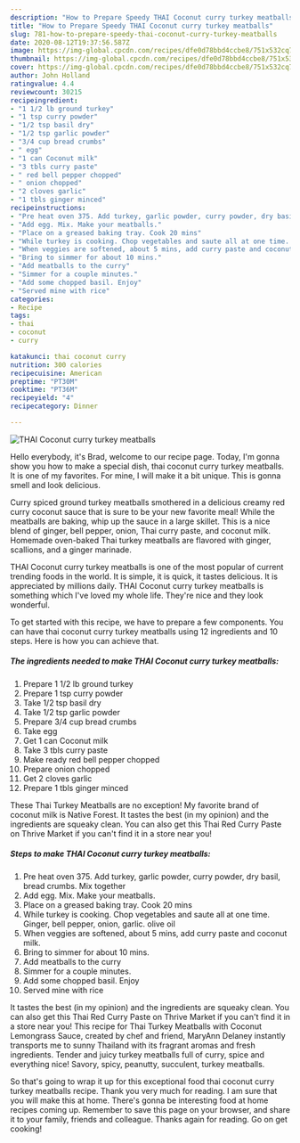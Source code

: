 ```yaml
---
description: "How to Prepare Speedy THAI Coconut curry turkey meatballs"
title: "How to Prepare Speedy THAI Coconut curry turkey meatballs"
slug: 781-how-to-prepare-speedy-thai-coconut-curry-turkey-meatballs
date: 2020-08-12T19:37:56.587Z
image: https://img-global.cpcdn.com/recipes/dfe0d78bbd4ccbe8/751x532cq70/thai-coconut-curry-turkey-meatballs-recipe-main-photo.jpg
thumbnail: https://img-global.cpcdn.com/recipes/dfe0d78bbd4ccbe8/751x532cq70/thai-coconut-curry-turkey-meatballs-recipe-main-photo.jpg
cover: https://img-global.cpcdn.com/recipes/dfe0d78bbd4ccbe8/751x532cq70/thai-coconut-curry-turkey-meatballs-recipe-main-photo.jpg
author: John Holland
ratingvalue: 4.4
reviewcount: 30215
recipeingredient:
- "1 1/2 lb ground turkey"
- "1 tsp curry powder"
- "1/2 tsp basil dry"
- "1/2 tsp garlic powder"
- "3/4 cup bread crumbs"
- " egg"
- "1 can Coconut milk"
- "3 tbls curry paste"
- " red bell pepper chopped"
- " onion chopped"
- "2 cloves garlic"
- "1 tbls ginger minced"
recipeinstructions:
- "Pre heat oven 375. Add turkey, garlic powder, curry powder, dry basil, bread crumbs. Mix together"
- "Add egg. Mix. Make your meatballs."
- "Place on a greased baking tray. Cook 20 mins"
- "While turkey is cooking. Chop vegetables and saute all at one time. Ginger, bell pepper, onion, garlic. olive oil"
- "When veggies are softened, about 5 mins, add curry paste and coconut milk."
- "Bring to simmer for about 10 mins."
- "Add meatballs to the curry"
- "Simmer for a couple minutes."
- "Add some chopped basil. Enjoy"
- "Served mine with rice"
categories:
- Recipe
tags:
- thai
- coconut
- curry

katakunci: thai coconut curry 
nutrition: 300 calories
recipecuisine: American
preptime: "PT30M"
cooktime: "PT36M"
recipeyield: "4"
recipecategory: Dinner

---
```



![THAI Coconut curry turkey meatballs](https://img-global.cpcdn.com/recipes/dfe0d78bbd4ccbe8/751x532cq70/thai-coconut-curry-turkey-meatballs-recipe-main-photo.jpg)

Hello everybody, it's Brad, welcome to our recipe page. Today, I'm gonna show you how to make a special dish, thai coconut curry turkey meatballs. It is one of my favorites. For mine, I will make it a bit unique. This is gonna smell and look delicious.

Curry spiced ground turkey meatballs smothered in a delicious creamy red curry coconut sauce that is sure to be your new favorite meal! While the meatballs are baking, whip up the sauce in a large skillet. This is a nice blend of ginger, bell pepper, onion, Thai curry paste, and coconut milk. Homemade oven-baked Thai turkey meatballs are flavored with ginger, scallions, and a ginger marinade.

THAI Coconut curry turkey meatballs is one of the most popular of current trending foods in the world. It is simple, it is quick, it tastes delicious. It is appreciated by millions daily. THAI Coconut curry turkey meatballs is something which I've loved my whole life. They're nice and they look wonderful.


To get started with this recipe, we have to prepare a few components. You can have thai coconut curry turkey meatballs using 12 ingredients and 10 steps. Here is how you can achieve that.

<!--inarticleads1-->

##### The ingredients needed to make THAI Coconut curry turkey meatballs:

1. Prepare 1 1/2 lb ground turkey
1. Prepare 1 tsp curry powder
1. Take 1/2 tsp basil dry
1. Take 1/2 tsp garlic powder
1. Prepare 3/4 cup bread crumbs
1. Take  egg
1. Get 1 can Coconut milk
1. Take 3 tbls curry paste
1. Make ready  red bell pepper chopped
1. Prepare  onion chopped
1. Get 2 cloves garlic
1. Prepare 1 tbls ginger minced


These Thai Turkey Meatballs are no exception! My favorite brand of coconut milk is Native Forest. It tastes the best (in my opinion) and the ingredients are squeaky clean. You can also get this Thai Red Curry Paste on Thrive Market if you can&#39;t find it in a store near you! 

<!--inarticleads2-->

##### Steps to make THAI Coconut curry turkey meatballs:

1. Pre heat oven 375. Add turkey, garlic powder, curry powder, dry basil, bread crumbs. Mix together
1. Add egg. Mix. Make your meatballs.
1. Place on a greased baking tray. Cook 20 mins
1. While turkey is cooking. Chop vegetables and saute all at one time. Ginger, bell pepper, onion, garlic. olive oil
1. When veggies are softened, about 5 mins, add curry paste and coconut milk.
1. Bring to simmer for about 10 mins.
1. Add meatballs to the curry
1. Simmer for a couple minutes.
1. Add some chopped basil. Enjoy
1. Served mine with rice


It tastes the best (in my opinion) and the ingredients are squeaky clean. You can also get this Thai Red Curry Paste on Thrive Market if you can&#39;t find it in a store near you! This recipe for Thai Turkey Meatballs with Coconut Lemongrass Sauce, created by chef and friend, MaryAnn Delaney instantly transports me to sunny Thailand with its fragrant aromas and fresh ingredients. Tender and juicy turkey meatballs full of curry, spice and everything nice! Savory, spicy, peanutty, succulent, turkey meatballs. 

So that's going to wrap it up for this exceptional food thai coconut curry turkey meatballs recipe. Thank you very much for reading. I am sure that you will make this at home. There's gonna be interesting food at home recipes coming up. Remember to save this page on your browser, and share it to your family, friends and colleague. Thanks again for reading. Go on get cooking!

